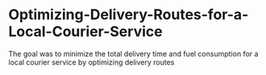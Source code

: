 # Optimizing-Delivery-Routes-for-a-Local-Courier-Service
The goal was to minimize the total delivery time and fuel consumption for a local courier service by optimizing delivery routes
